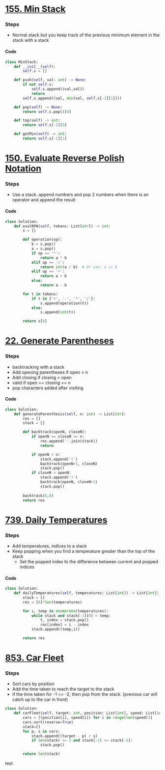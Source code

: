 # [155. Min Stack](https://leetcode.com/problems/min-stack/)
### Steps
- Normal stack but you keep track of the previous minimum element in the stack with a stack

#### Code
```python 
class MinStack:
    def __init__(self):
        self.s = []

    def push(self, val: int) -> None:
        if not self.s:
            self.s.append((val,val))
            return
        self.s.append((val, min(val, self.s[-1][1])))

    def pop(self) -> None:
        return self.s.pop()[0]

    def top(self) -> int:
        return self.s[-1][0]

    def getMin(self) -> int:
        return self.s[-1][1]
```

# [150. Evaluate Reverse Polish Notation](https://leetcode.com/problems/evaluate-reverse-polish-notation/)
### Steps
- Use a stack. append numbers and pop 2 numbers when there is an operator and append the result

#### Code
```python
class Solution:
    def evalRPN(self, tokens: List[str]) -> int:
        s = []

        def operation(op):
            b = s.pop()
            a = s.pop()
            if op == '*':
                return a * b
            elif op == '/':
                return int(a / b)  # Or use: a // b
            elif op == '+':
                return a + b
            else:
                return a - b

        for t in tokens:
            if t in {'+', '-', '*', '/'}:
                s.append(operation(t))
            else:
                s.append(int(t))

        return s[0]
```

# [22. Generate Parentheses](https://leetcode.com/problems/generate-parentheses/)
### Steps
- backtracking with a stack
- Add opening parentheses if open < n
- Add closing if closing < open
- valid if open == closing == n
- pop characters added after visiting

#### Code
```python
class Solution:
    def generateParenthesis(self, n: int) -> List[str]:
        res = []
        stack = []

        def backtrack(openN, closeN):
            if openN == closeN == n:
                res.append(''.join(stack))
                return

            if openN < n:
                stack.append('(')
                backtrack(openN+1, closeN)
                stack.pop()
            if closeN < openN:
                stack.append(')')
                backtrack(openN, closeN+1)
                stack.pop()
            
        backtrack(0,0)
        return res
```

# [739. Daily Temperatures](https://leetcode.com/problems/daily-temperatures/)
### Steps
- Add temperatures, indices to a stack 
- Keep popping when you find a temperature greater than the top of the stack
	-  Set the popped index to the difference between current and popped indices  

#### Code
```python
class Solution:
    def dailyTemperatures(self, temperatures: List[int]) -> List[int]:
        stack = []
        res = [0]*len(temperatures)

        for i, temp in enumerate(temperatures):
            while stack and stack[-1][0] < temp:
                t, index = stack.pop()
                res[index] = i - index
            stack.append((temp,i))

        return res
```

# [853. Car Fleet](https://leetcode.com/problems/car-fleet/)
### Steps
- Sort cars by position
- Add the time taken to reach the target to the stack
- if the time taken for -1 <= -2, then pop from the stack. (previous car will catch up to the car in front)

```python
class Solution:
    def carFleet(self, target: int, position: List[int], speed: List[int]) -> int:
        cars = [(position[i], speed[i]) for i in range(len(speed))]
        cars.sort(reverse=True)
        stack=[]
        for p, s in cars:
            stack.append((target - p) / s)
            if len(stack) >= 2 and stack[-1] <= stack[-2]:
                stack.pop()

        return len(stack)
```

test